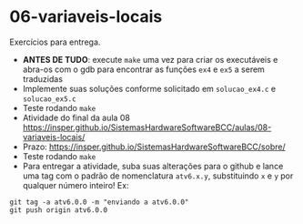 # 06-variaveis-locais

Exercícios para entrega.

- **ANTES DE TUDO**: execute `make` uma vez para criar os executáveis e abra-os com o gdb para encontrar as funções `ex4` e `ex5` a serem traduzidas
- Implemente suas soluções conforme solicitado em `solucao_ex4.c` e `solucao_ex5.c`
- Teste rodando `make`
- Atividade do final da aula 08 https://insper.github.io/SistemasHardwareSoftwareBCC/aulas/08-variaveis-locais/
- Prazo: https://insper.github.io/SistemasHardwareSoftwareBCC/sobre/
- Teste rodando `make`
- Para entregar a atividade, suba suas alterações para o github e lance uma tag com o padrão de nomenclatura `atv6.x.y`, substituindo `x` e `y` por qualquer número inteiro! Ex:

```
git tag -a atv6.0.0 -m "enviando a atv6.0.0"
git push origin atv6.0.0
```
